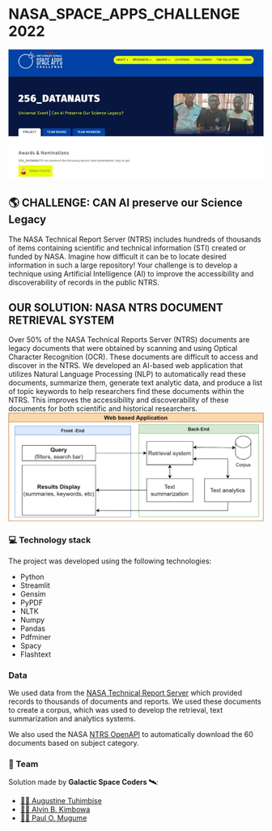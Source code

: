 # NASA_SPACE_APPS_CHALLENGE 2022 

![Our_profile](images/nasa_profile.jpg)
## 🌎 CHALLENGE: CAN AI preserve our Science Legacy
The NASA Technical Report Server (NTRS) includes hundreds of thousands of items containing scientific and technical information (STI) created or funded by NASA. Imagine how difficult it can be to locate desired information in such a large repository! Your challenge is to develop a technique using Artificial Intelligence (AI) to improve the accessibility and discoverability of records in the public NTRS.

## OUR SOLUTION: NASA NTRS DOCUMENT RETRIEVAL SYSTEM
Over 50% of the NASA Technical Reports Server (NTRS) documents are legacy documents that were obtained by scanning and using Optical Character Recognition (OCR). These documents are difficult to access and discover in the NTRS. We developed an AI-based web application that utilizes Natural Language Processing (NLP) to automatically read these documents, summarize them, generate text analytic data, and produce a list of topic keywords to help researchers find these documents within the NTRS. This improves the accessibility and discoverability of these documents for both scientific and historical researchers.
![Our_profile](images/nasa1.png)

### ️💻 Technology stack

The project was developed using the following technologies:
- Python
- Streamlit
- Gensim
- PyPDF
- NLTK
- Numpy
- Pandas
- Pdfminer
- Spacy
- Flashtext

### Data
We used data from the [NASA Technical Report Server](https://ntrs.nasa.gov/search?center=CDMS) which provided records to thousands of documents and reports. We used these documents to create a corpus, which was used to develop the retrieval, text summarization and analytics systems.

We also used the NASA [NTRS OpenAPI](https://ntrs.nasa.gov/api/openapi/) to automatically download the 60 documents based on subject category.

### 🤝 Team
Solution made by **Galactic Space Coders 🛰️**:
- [👨‍🎨 Augustine Tuhimbise](https://www.linkedin.com/in/augustine2018/)
- [👷‍♂️ Alvin B. Kimbowa](https://github.com/alvinkimbowa)
- [👷‍♂️ Paul O. Mugume](https://github.com/PaulOkwija)




